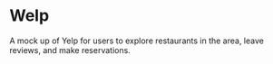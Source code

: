 # Welp

A mock up of Yelp for users to explore restaurants in the area, leave reviews, and make reservations.
